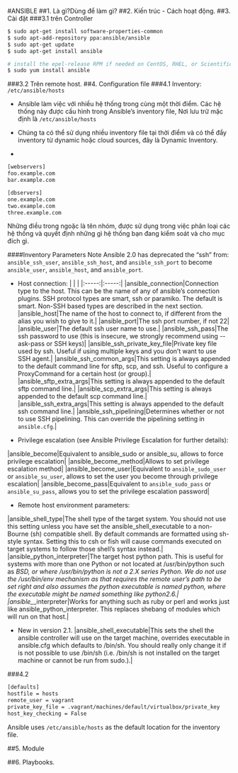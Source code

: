#ANSIBLE
##1. Là gì?Dùng để làm gì?
##2. Kiến trúc - Cách hoạt động.
##3. Cài đặt
###3.1 trên Controller
```sh
$ sudo apt-get install software-properties-common
$ sudo apt-add-repository ppa:ansible/ansible
$ sudo apt-get update
$ sudo apt-get install ansible
```

```sh
# install the epel-release RPM if needed on CentOS, RHEL, or Scientific Linux
$ sudo yum install ansible
```
###3.2 Trên remote host.
##4. Configuration file
###4.1 Inventory: `/etc/ansible/hosts`
- Ansible làm việc với nhiều hệ thống trong cùng một thời điểm. Các hệ thống này được cấu hình
trong Ansible’s inventory file, Nơi lưu trữ mặc định là `/etc/ansible/hosts`

- Chúng ta có thể sử dụng nhiều inventory file tại thời điểm và có thể đẩy inventory từ dynamic
hoặc cloud sources, đây là Dynamic Inventory.

- 
```sh
[webservers]
foo.example.com
bar.example.com

[dbservers]
one.example.com
two.example.com
three.example.com
```

Những điều trong ngoặc là tên nhóm, được sử dụng trong việc phân loại các hệ thống và 
quyết định những gì hệ thống bạn đang kiểm soát và cho mục đích gì.

####Inventory Parameters
Note
Ansible 2.0 has deprecated the “ssh” from:
`ansible_ssh_user`, `ansible_ssh_host`, and `ansible_ssh_port` to become 
`ansible_user`, `ansible_host`, and `ansible_port`. 

- Host connection:
|	|	|
|:-----:|:-----:|
|ansible_connection|Connection type to the host. This can be the name of any of ansible’s connection plugins. SSH protocol types are smart, ssh or paramiko. The default is smart. Non-SSH based types are described in the next section.
|ansible_host|The name of the host to connect to, if different from the alias you wish to give to it.|
|ansible_port|The ssh port number, if not 22|
|ansible_user|The default ssh user name to use.|
|ansible_ssh_pass|The ssh password to use (this is insecure, we strongly recommend using --ask-pass or SSH keys)|
|ansible_ssh_private_key_file|Private key file used by ssh. Useful if using multiple keys and you don’t want to use SSH agent.|
|ansible_ssh_common_args|This setting is always appended to the default command line for sftp, scp, and ssh. Useful to configure a ProxyCommand for a certain host (or group).|
|ansible_sftp_extra_args|This setting is always appended to the default sftp command line.|
|ansible_scp_extra_args|This setting is always appended to the default scp command line.|
|ansible_ssh_extra_args|This setting is always appended to the default ssh command line.|
|ansible_ssh_pipelining|Determines whether or not to use SSH pipelining. This can override the pipelining setting in `ansible.cfg`.|


- Privilege escalation (see Ansible Privilege Escalation for further details):

|ansible_become|Equivalent to ansible_sudo or ansible_su, allows to force privilege escalation|
|ansible_become_method|Allows to set privilege escalation method|
|ansible_become_user|Equivalent to `ansible_sudo_user` or `ansible_su_user`, allows to set the user you become through privilege escalation|
|ansible_become_pass|Equivalent to `ansible_sudo_pass` or `ansible_su_pass`, allows you to set the privilege escalation password|

- Remote host environment parameters:

|ansible_shell_type|The shell type of the target system. You should not use this setting unless you have set the ansible_shell_executable to a non-Bourne (sh) compatible shell. By default commands are formatted using sh-style syntax. Setting this to csh or fish will cause commands executed on target systems to follow those shell’s syntax instead.|
|ansible_python_interpreter|The target host python path. This is useful for systems with more than one Python or not located at /usr/bin/python such as *BSD, or where /usr/bin/python is not a 2.X series Python. We do not use the /usr/bin/env mechanism as that requires the remote user’s path to be set right and also assumes the python executable is named python, where the executable might be named something like python2.6.|
|ansible_*_interpreter|Works for anything such as ruby or perl and works just like ansible_python_interpreter. This replaces shebang of modules which will run on that host.|


- New in version 2.1.
|ansible_shell_executable|This sets the shell the ansible controller will use on the target machine, overrides executable in ansible.cfg which defaults to /bin/sh. You should really only change it if is not possible to use /bin/sh (i.e. /bin/sh is not installed on the target machine or cannot be run from sudo.).|



###4.2
```sh
[defaults]
hostfile = hosts
remote_user = vagrant
private_key_file = .vagrant/machines/default/virtualbox/private_key
host_key_checking = False
```
Ansible uses `/etc/ansible/hosts` as the default location for the inventory file.


##5. Module

##6. Playbooks.

